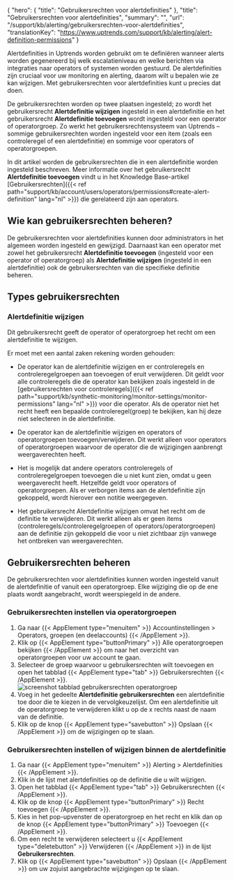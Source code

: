 {
  "hero": {
    "title": "Gebruikersrechten voor alertdefinities"
  },
  "title": "Gebruikersrechten voor alertdefinities",
  "summary": "",
  "url": "/support/kb/alerting/gebruikersrechten-voor-alertdefinities",
  "translationKey": "https://www.uptrends.com/support/kb/alerting/alert-definition-permissions"
}

Alertdefinities in Uptrends worden gebruikt om te definiëren wanneer alerts worden gegenereerd bij welk escalatieniveau en welke berichten via integraties naar operators of systemen worden gestuurd. De alertdefinities zijn cruciaal voor uw monitoring en alerting, daarom wilt u bepalen wie ze kan wijzigen. Met gebruikersrechten voor alertdefinities kunt u precies dat doen.

De gebruikersrechten worden op twee plaatsen ingesteld; zo wordt het gebruikersrecht **Alertdefinitie wijzigen** ingesteld in een alertdefinitie en het gebruikersrecht **Alertdefinitie toevoegen** wordt ingesteld voor een operator of operatorgroep. Zo werkt het gebruikersrechtensysteem van Uptrends – sommige gebruikersrechten worden ingesteld voor een item (zoals een controleregel of een alertdefinitie) en sommige voor operators of operatorgroepen. 

In dit artikel worden de gebruikersrechten die in een alertdefinitie worden ingesteld beschreven. Meer informatie over het gebruikersrecht **Alertdefinitie toevoegen** vindt u in het Knowledge Base-artikel [Gebruikersrechten]({{< ref path="support/kb/account/users/operators/permissions#create-alert-definition" lang="nl" >}}) die gerelateerd zijn aan operators.

## Wie kan gebruikersrechten beheren?

De gebruikersrechten voor alertdefinities kunnen door administrators in het algemeen worden ingesteld en gewijzigd.
Daarnaast kan een operator met zowel het gebruikersrecht **Alertdefinitie toevoegen** (ingesteld voor een operator of operatorgroep) als **Alertdefinitie wijzigen** (ingesteld in een alertdefinitie) ook de gebruikersrechten van die specifieke definitie beheren. 

## Types gebruikersrechten

### Alertdefinitie wijzigen

Dit gebruikersrecht geeft de operator of operatorgroep het recht om een alertdefinitie te wijzigen.

Er moet met een aantal zaken rekening worden gehouden:

- De operator kan de alertdefinitie wijzigen en er controleregels en controleregelgroepen aan toevoegen of eruit verwijderen. Dit geldt voor alle controleregels die de operator kan bekijken zoals ingesteld in de [gebruikersrechten voor controleregels]({{< ref path="support/kb/synthetic-monitoring/monitor-settings/monitor-permissions" lang="nl" >}}) voor die operator. Als de operator niet het recht heeft een bepaalde controleregel(groep) te bekijken, kan hij deze niet selecteren in de alertdefinitie.

- De operator kan de alertdefinitie wijzigen en operators of operatorgroepen toevoegen/verwijderen. Dit werkt alleen voor operators of operatorgroepen waarvoor de operator die de wijzigingen aanbrengt weergaverechten heeft. 

- Het is mogelijk dat andere operators controleregels of controleregelgroepen toevoegen die u niet kunt zien, omdat u geen weergaverecht heeft. Hetzelfde geldt voor operators of operatorgroepen. Als er verborgen items aan de alertdefinitie zijn gekoppeld, wordt hierover een notitie weergegeven.

- Het gebruikersrecht Alertdefinitie wijzigen omvat het recht om de definitie te verwijderen. Dit werkt alleen als er geen items (controleregels/controleregelgroepen of operators/operatorgroepen) aan de definitie zijn gekoppeld die voor u niet zichtbaar zijn vanwege het ontbreken van weergaverechten.

## Gebruikersrechten beheren

De gebruikersrechten voor alertdefinities kunnen worden ingesteld vanuit de alertdefinitie of vanuit een operatorgroep. Elke wijziging die op de ene plaats wordt aangebracht, wordt weerspiegeld in de andere.
### Gebruikersrechten instellen via operatorgroepen

1. Ga naar {{< AppElement type="menuitem" >}} Accountinstellingen > Operators, groepen (en deelaccounts) {{< /AppElement >}}.
2. Klik op {{< AppElement type="buttonPrimary" >}} Alle operatorgroepen bekijken {{< /AppElement >}} om naar het overzicht van operatorgroepen voor uw account te gaan.
3. Selecteer de groep waarvoor u gebruikersrechten wilt toevoegen en open het tabblad {{< AppElement type="tab" >}} Gebruikersrechten  {{< /AppElement >}}.
   ![screenshot tabblad gebruikersrechten operatorgroep](/img/content/scr_alert-definition-permissions-operatorgroups.min.png)
4. Voeg in het gedeelte **Alertdefinitie gebruikersrechten** een alertdefinitie toe door die te kiezen in de vervolgkeuzelijst. Om een alertdefinitie uit de operatorgroep te verwijderen klikt u op de x rechts naast de naam van de definitie.
5. Klik op de knop {{< AppElement type="savebutton" >}} Opslaan {{< /AppElement >}} om de wijzigingen op te slaan.

### Gebruikersrechten instellen of wijzigen binnen de alertdefinitie

1. Ga naar {{< AppElement type="menuitem" >}} Alerting > Alertdefinities {{< /AppElement >}}.
2. Klik in de lijst met alertdefinities op de definitie die u wilt wijzigen.
3. Open het tabblad {{< AppElement type="tab" >}} Gebruikersrechten {{< /AppElement >}}.
4. Klik op de knop {{< AppElement type="buttonPrimary" >}} Recht toevoegen {{< /AppElement >}}.
5. Kies in het pop-upvenster de operatorgroep en het recht en klik dan op de knop {{< AppElement type="buttonPrimary" >}} Toevoegen {{< /AppElement >}}.
6. Om een recht te verwijderen selecteert u {{< AppElement type="deletebutton" >}} Verwijderen {{< /AppElement >}} in de lijst **Gebruikersrechten**.
7. Klik op {{< AppElement type="savebutton" >}} Opslaan {{< /AppElement >}} om uw zojuist aangebrachte wijzigingen op te slaan.